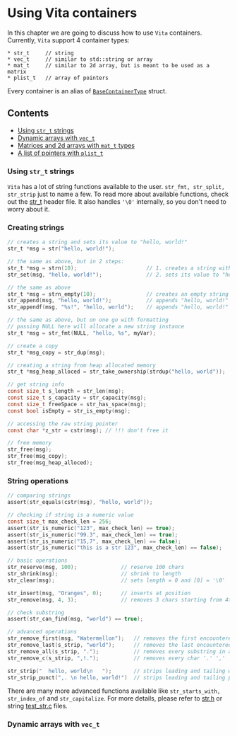 # Using Vita containers
In this chapter we are going to discuss how to use `Vita` containers. Currently, `Vita` support 4 container types:

```
* str_t     // string
* vec_t     // similar to std::string or array
* mat_t     // similar to 2d array, but is meant to be used as a matrix
* plist_t   // array of pointers
```

Every container is an alias of [`BaseContainerType`](../inc/vita/core/core.h) struct.

## Contents
* [Using `str_t` strings](https://github.com/kirillsaidov/vita/blob/master/wiki/page2.md#using-str_t-strings)
* [Dynamic arrays with `vec_t`](https://github.com/kirillsaidov/vita/blob/master/wiki/page2.md#dynamic-arrays-with-vec_t)
* [Matrices and 2d arrays with `mat_t` types](https://github.com/kirillsaidov/vita/blob/master/wiki/page2.md#matrices-and-2d-arrays-with-mat_t-types)
* [A list of pointers with `plist_t`](https://github.com/kirillsaidov/vita/blob/master/wiki/page2.md#a-list-of-pointers-with-plist_t)

### Using `str_t` strings
`Vita` has a lot of string functions available to the user. `str_fmt, str_split, str_strip` just to name a few. To read more about available functions, check out the [str_t](../inc/vita/container/str.h) header file. It also handles `'\0'` internally, so you don't need to worry about it.

### Creating strings
```c
// creates a string and sets its value to "hello, world!"
str_t *msg = str("hello, world!");

// the same as above, but in 2 steps:
str_t *msg = strn(10);                      // 1. creates a string with length 10
str_set(msg, "hello, world!");              // 2. sets its value to "hello, world!"

// the same as above 
str_t *msg = strn_empty(10);                // creates an empty string with length of 0 and capacity of 10
str_append(msg, "hello, world!");           // appends "hello, world!"
str_appendf(msg, "%s!", "hello, world");    // appends "hello, world!"

// the same as above, but on one go with formatting 
// passing NULL here will allocate a new string instance
str_t *msg = str_fmt(NULL, "hello, %s", myVar);

// create a copy
str_t *msg_copy = str_dup(msg);

// creating a string from heap allocated memory
str_t *msg_heap_alloced = str_take_ownership(strdup("hello, world"));

// get string info
const size_t s_length = str_len(msg);
const size_t s_capacity = str_capacity(msg);
const size_t freeSpace = str_has_space(msg);
const bool isEmpty = str_is_empty(msg);

// accessing the raw string pointer
const char *z_str = cstr(msg); // !!! don't free it

// free memory
str_free(msg);
str_free(msg_copy);
str_free(msg_heap_alloced);
```

### String operations
```c
// comparing strings
assert(str_equals(cstr(msg), "hello, world"));

// checking if string is a numeric value
const size_t max_check_len = 256;
assert(str_is_numeric("123", max_check_len) == true);
assert(str_is_numeric("99.3", max_check_len) == true);
assert(str_is_numeric("15,7", max_check_len) == false);
assert(str_is_numeric("this is a str 123", max_check_len) == false);

// basic operations
str_reserve(msg, 100);              // reserve 100 chars
str_shrink(msg);                    // shrink to length
str_clear(msg);                     // sets length = 0 and [0] = '\0' 

str_insert(msg, "Oranges", 0);      // inserts at position
str_remove(msg, 4, 3);              // removes 3 chars starting from 4th index

// check substring
assert(str_can_find(msg, "world") == true);

// advanced operations
str_remove_first(msg, "Watermellon");   // removes the first encountered substring
str_remove_last(s_strip, "world");      // removes the last encountered substring
str_remove_all(s_strip, ".");           // removes every substring in a string
str_remove_c(s_strip, ",!.");           // removes every char '.' ',' '!' in a string

str_strip("  hello, world\n   ");       // strips leading and tailing whitespace and control symbols
str_strip_punct(",. \n hello, world!")  // strips leading and tailing punctuation marks + whitespace and control symbols
```

There are many more advanced functions available like `str_starts_with, str_index_of` and `str_capitalize`. For more details, please refer to [str.h](../inc/vita/container/str.h) or string [test_str.c](../tests/src/test_str.c) files.

### Dynamic arrays with `vec_t`


